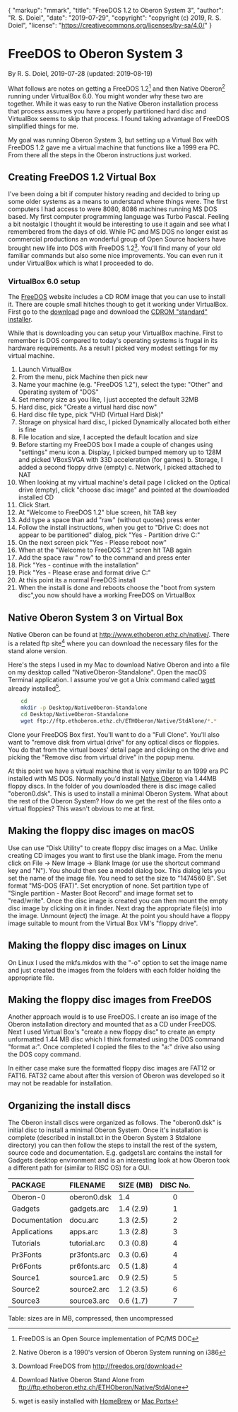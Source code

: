 {
    "markup": "mmark",
    "title": "FreeDOS 1.2 to Oberon System 3",
    "author": "R. S. Doiel",
    "date": "2019-07-29",
    "copyright": "copyright (c) 2019, R. S. Doiel",
    "license": "https://creativecommons.org/licenses/by-sa/4.0/"
}


# FreeDOS to Oberon System 3

By R. S. Doiel, 2019-07-28
(updated: 2019-08-19)


What follows are notes on getting a FreeDOS 1.2[^1] and 
then Native Oberon[^2] running under VirtualBox 6.0. You might 
wonder why these two are together. While it was
easy to run the Native Oberon installation process that process
assumes you have a properly partitioned hard disc and VirtualBox
seems to skip that process. I found taking advantage of FreeDOS
simplified things for me.

My goal was running Oberon System 3, but setting up a Virtual Box
with FreeDOS 1.2 gave me a virtual machine that functions like a 
1999 era PC. From there all the steps in the Oberon instructions
just worked.

## Creating FreeDOS 1.2 Virtual Box

I've been doing a bit if computer history reading and decided to
bring up some older systems as a means to understand where
things were.  The first computers I had access to were 8080, 8086
machines running MS DOS based. My first computer programming language
was Turbo Pascal. Feeling a bit nostalgic I thought it would be
interesting to use it again and see what I remembered from the days
of old. While PC and MS DOS no longer exist as commercial productions
an wonderful group of Open Source hackers have brought new life into
DOS with FreeDOS 1.2[^3]. You'll find many of your old familiar commands
but also some nice improvements. You can even run it under VirtualBox
which is what I proceeded to do.

### VirtualBox 6.0 setup

The [FreeDOS](https://freedos.org) website includes a CD ROM image
that you can use to install it. There are couple small hitches though
to get it working under VirtualBox. First go to the [download](https://freedos.org/download) page and download the [CDROM "standard" installer](http://www.freedos.org/download/download/FD12CD.iso).

While that is downloading you can setup your VirtualBox machine.
First to remember is DOS compared to today's operating systems is
frugal in its hardware requirements. As a result I picked very modest
settings for my virtual machine. 

1. Launch VirtualBox
2. From the menu, pick Machine then pick new
3. Name your machine (e.g. "FreeDOS 1.2"), select the type: "Other" and Operating system of "DOS"
4. Set memory size as you like, I just accepted the default 32MB
5. Hard disc, pick "Create a virtual hard disc now"
6. Hard disc file type, pick "VHD (Virtual Hard Disk)"
7. Storage on physical hard disc, I picked Dynamically allocated both either is fine
8. File location and size, I accepted the default location and size
9. Before starting my FreeDOS box I made a couple of changes using "settings" menu icon
    a. Display, I picked bumped memory up to 128M and picked VBoxSVGA with 33D acceleration (for games)
    b. Storage, I added a second floppy drive (empty)
    c. Network, I picked attached to NAT
10. When looking at my virtual machine's detail page I clicked on the Optical drive (empty), click "choose disc image" and pointed at the downloaded installed CD
11. Click Start.
12. At "Welcome to FreeDOS 1.2" blue screen, hit TAB key
13. Add type a space than add "raw" (without quotes) press enter
14. Follow the install instructions, when you get to "Drive C: does not appear to be partitioned" dialog, pick "Yes - Partition drive C:"
15. On the next screen pick "Yes - Please reboot now"
16. When at the "Welcome to FreeDOS 1.2" scren hit TAB again
17. Add the space raw " row" to the command and press enter
18. Pick "Yes - continue with the installation"
19. Pick "Yes - Please erase and format drive C:"
20. At this point its a normal FreeDOS install
21. When the install is done and reboots choose the "boot from system disc",you now should have a working FreeDOS on VirtualBox

## Native Oberon System 3 on Virtual Box

Native Oberon can be found at http://www.ethoberon.ethz.ch/native/.
There is a related ftp site[^4] where you can download the necessary
files for the stand alone version. 

Here's the steps I used in my Mac to download Native Oberon and
into a file on my desktop called "NativeOberon-Standalone". Open
the macOS Terminal application. I assume you've got a Unix
command called [wget](https://en.wikipedia.org/wiki/Wget)
already installed[^5].

```bash
    cd
    mkdir -p Desktop/NativeOberon-Standalone
    cd Desktop/NativeOberon-Standalone
    wget ftp://ftp.ethoberon.ethz.ch/ETHOberon/Native/StdAlone/*.*
```

Clone your FreeDOS Box first. You'll want to do a "Full Clone". You'll
also want to "remove disk from virtual drive" for any optical discs 
or floppies. You do that from the virtual boxes' detail page and 
clicking on the drive and picking the "Remove disc from virtual 
drive" in the popup menu.

At this point we have a virtual machine that is very similar to an 
1999 era PC installed with MS DOS.  Normally you'd install 
[Native Oberon](http://www.ethoberon.ethz.ch/native/) 
via 1.44MB floppy discs.  In the folder of you downloaded there is 
disc image called "oberon0.dsk".  This is used to install a minimal
Oberon System.  What about the rest of the Oberon System?  How do 
we get the rest of the files onto a virtual floppies? This wasn't 
obvious to me at first.

## Making the floppy disc images on macOS

Use can use "Disk Utility" to create floppy disc images on a Mac. 
Unlike creating CD images you want to first use the blank image. 
From the menu click on File -> New Image -> Blank Image (or use 
the shortcut command key and "N").  You should then see a model
dialog box. This dialog lets you set the name of the image file. You
need to set the size to "1474560 B". Set format "MS-DOS (FAT)".
Set encryption of none. Set partition type of 
"Single partition - Master Boot Record" and image format set to 
"read/write". Once the disc image is created you can then mount 
the empty disc image by clicking on it in finder. Next drag the 
appropriate file(s) into the image. Unmount (eject) the image.
At the point you should have a floppy image suitable to mount
from the Virtual Box VM's "floppy drive". 

## Making the floppy disc images on Linux

On Linux I used the mkfs.mkdos with the "-o" option to set the 
image name and just created the images from the folders with each 
folder holding the appropriate file.

## Making the floppy disc images from FreeDOS

Another approach would is to use FreeDOS.  I create an 
iso image of the Oberon installation directory and mounted that 
as a CD under FreeDOS. Next I used Virtual Box's 
"create a new floppy disc" to create an empty unformatted 1.44 MB
disc which I think formated using the DOS command "format a:".
Once completed I copied the files to the "a:" drive also using the
DOS copy command.

In either case make sure the formatted floppy disc images are 
FAT12 or FAT16. FAT32 came about after this version of Oberon was
developed so it may not be readable for installation.

## Organizing the install discs

The Oberon install discs were organized as follows. The 
"oberon0.dsk" is initial disc to install a minimal Oberon System.
Once it's installation is complete (described in install.txt
in the Oberon System 3 Stdalone directory) you can then follow
the steps to install the rest of the system, source code
and documentation. E.g. gadgets1.arc contains the install for 
Gadgets desktop environment and is an interesting look at how
Oberon took a different path for (similar to RISC OS) for a GUI.


| PACKAGE      | FILENAME     | SIZE (MB)  | DISC No. |
| :------------ | :----------- | :--------- | :-----: |
| Oberon-0      | oberon0.dsk  | 1.4        | 0 | 
| Gadgets       | gadgets.arc  | 1.4  (2.9) | 1 | 
| Documentation | docu.arc     | 1.3  (2.5) | 2 | 
| Applications  | apps.arc     | 1.3  (2.8) | 3 | 
| Tutorials     | tutorial.arc | 0.3  (0.8) | 4 | 
| Pr3Fonts      | pr3fonts.arc | 0.3  (0.6) | 4 | 
| Pr6Fonts      | pr6fonts.arc | 0.5  (1.8) | 4 | 
| Source1       | source1.arc  | 0.9  (2.5) | 5 | 
| Source2       | source2.arc  | 1.2  (3.5) | 6 | 
| Source3       | source3.arc  | 0.6  (1.7) | 7 | 
Table: sizes are in MB, compressed, then uncompressed


[^1]: FreeDOS is an Open Source implementation of PC/MS DOC

[^2]: Native Oberon is a 1990's version of Oberon System running on i386

[^3]: Download FreeDOS from http://freedos.org/download

[^4]: Download Native Oberon Stand Alone from ftp://ftp.ethoberon.ethz.ch/ETHOberon/Native/StdAlone

[^5]: wget is easily installed with [HomeBrew](https://brew.sh/) or [Mac Ports](https://www.macports.org/)
